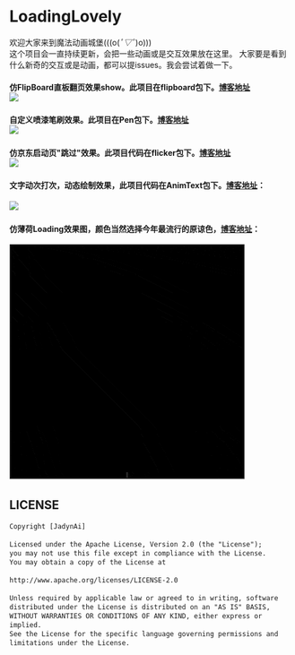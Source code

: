 # LoadingLovely
欢迎大家来到魔法动画城堡(((o(*ﾟ▽ﾟ*)o)))<br>
这个项目会一直持续更新，会把一些动画或是交互效果放在这里。
大家要是看到什么新奇的交互或是动画，都可以提issues。我会尝试着做一下。

#### 仿FlipBoard直板翻页效果show。此项目在flipboard包下。[博客地址](https://jadynai.github.io/2018/06/10/2018-06-10-flip/)<br>![](https://wx4.sinaimg.cn/mw690/a28b91d8gy1fsb0lio2gwg207b0bn1l0.gif)

#### 自定义喷漆笔刷效果。此项目在Pen包下。[博客地址](https://jadynai.github.io/2018/05/19/2018-05-19-pen/)<br>![](https://wx3.sinaimg.cn/mw690/a28b91d8gy1frno53vg91g207y0bn772.gif)

#### 仿京东启动页"跳过"效果。此项目代码在flicker包下。[博客地址](https://jadynai.github.io/2018/04/30/flickerView/)<br>![](https://wx1.sinaimg.cn/mw690/a28b91d8gy1fqums8z9rig205f05wmxe.gif)

#### 文字动次打次，动态绘制效果，此项目代码在AnimText包下。[博客地址](https://jadynai.github.io/2017/11/02/anim_text/)：
![](https://wx3.sinaimg.cn/mw690/a28b91d8gy1fp397j2ow4g20bb0bn1fn.gif)

#### 仿薄荷Loading效果图，颜色当然选择今年最流行的原谅色，[博客地址](https://jadynai.github.io/2017/08/19/bohe_path/)：  
![](https://raw.githubusercontent.com/JadynAi/oldpage.io/master/img/20170819-blog-3.gif)





## LICENSE

    Copyright [JadynAi]

    Licensed under the Apache License, Version 2.0 (the "License");
    you may not use this file except in compliance with the License.
    You may obtain a copy of the License at

    http://www.apache.org/licenses/LICENSE-2.0

    Unless required by applicable law or agreed to in writing, software
    distributed under the License is distributed on an "AS IS" BASIS,
    WITHOUT WARRANTIES OR CONDITIONS OF ANY KIND, either express or implied.
    See the License for the specific language governing permissions and
    limitations under the License.
